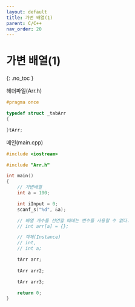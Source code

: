 ```yaml
---
layout: default
title: 가변 배열(1)
parent: C/C++
nav_order: 20
---
```


# 가변 배열(1)  
{: .no_toc }

헤더파일(Arr.h)  
```c++
#pragma once

typedef struct _tabArr
{

}tArr;
```  

메인(main.cpp)  
````c++
#include <iostream>

#include "Arr.h"

int main()
{
	// 가변배열
	int a = 100;

	int iInput = 0;
	scanf_s("%d", &a);

	// 배열 개수를 선언할 때에는 변수를 사용할 수 없다.
	// int arr[a] = {};

	// 객체(Instance)
	// int, 
	// int a;

	tArr arr;
	
	tArr arr2;

	tArr arr3;

	return 0;
}
````
